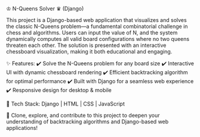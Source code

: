 ♔ N-Queens Solver ♛ (Django)


This project is a Django-based web application that visualizes and solves the classic N-Queens problem—a fundamental combinatorial challenge in chess and algorithms. Users can input the value of N, and the system dynamically computes all valid board configurations where no two queens threaten each other. The solution is presented with an interactive chessboard visualization, making it both educational and engaging.

✨ Features:
✔️ Solve the N-Queens problem for any board size
✔️ Interactive UI with dynamic chessboard rendering
✔️ Efficient backtracking algorithm for optimal performance
✔️ Built with Django for a seamless web experience
✔️ Responsive design for desktop & mobile

🚀 Tech Stack: Django | HTML | CSS | JavaScript

🔹 Clone, explore, and contribute to this project to deepen your understanding of backtracking algorithms and Django-based web applications!
